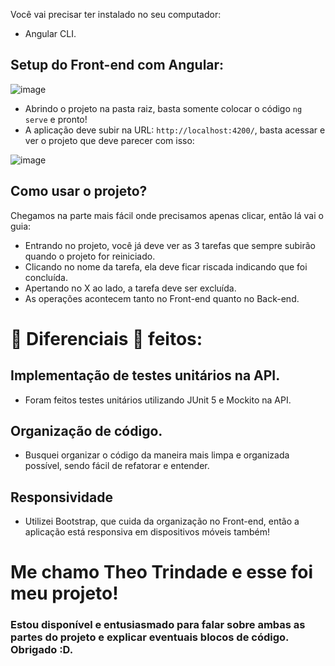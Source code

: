 Você vai precisar ter instalado no seu computador:
- Angular CLI.

## Setup do Front-end com Angular:
![image](https://github.com/theotrin/apresentacao-desafio-bemol/assets/102327842/2012e865-271e-4fc1-803d-0ac79afb179a)
- Abrindo o projeto na pasta raiz, basta somente colocar o código `ng serve` e pronto!
- A aplicação deve subir na URL: `http://localhost:4200/`, basta acessar e ver o projeto que deve parecer com isso:

![image](https://github.com/theotrin/apresentacao-desafio-bemol/assets/102327842/307a4bb3-e147-41fc-8d26-539477b812e0)

## Como usar o projeto?

Chegamos na parte mais fácil onde precisamos apenas clicar, então lá vai o guia: 
- Entrando no projeto, você já deve ver as 3 tarefas que sempre subirão quando o projeto for reiniciado.
- Clicando no nome da tarefa, ela deve ficar riscada indicando que foi concluída.
- Apertando no X ao lado, a tarefa deve ser excluída.
- As operações acontecem tanto no Front-end quanto no Back-end.

# 🚀 Diferenciais 🚀 feitos:
## Implementação de testes unitários na API. 
- Foram feitos testes unitários utilizando JUnit 5 e Mockito na API.
## Organização de código.
- Busquei organizar o código da maneira mais limpa e organizada possível, sendo fácil de refatorar e entender.
## Responsividade
- Utilizei Bootstrap, que cuida da organização no Front-end, então a aplicação está responsiva em dispositivos móveis também!

# Me chamo Theo Trindade e esse foi meu projeto!
### Estou disponível e entusiasmado para falar sobre ambas as partes do projeto e explicar eventuais blocos de código. Obrigado :D.
